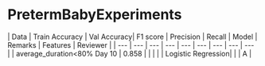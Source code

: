 # PretermBabyExperiments

| Data | Train Accuracy | Val Accuracy| F1 score | Precision | Recall | Model | Remarks | Features | Reviewer |
| --- | --- | --- | --- | --- | --- | --- | --- | --- |
| average_duration<80% Day 10 | 0.858  |  | | | | Logistic Regression| |  | A |
